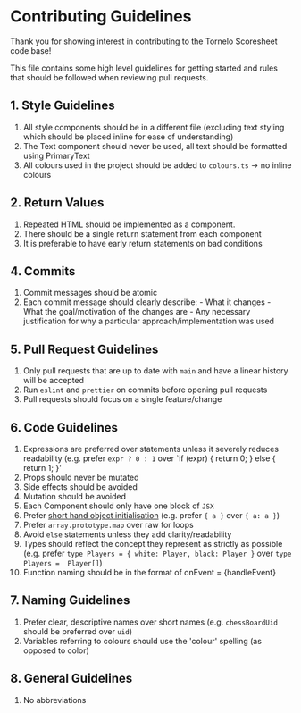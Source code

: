 # Contributing Guidelines

Thank you for showing interest in contributing to the Tornelo Scoresheet code base!

This file contains some high level guidelines for getting started and rules that should be followed when reviewing pull requests.

## 1. Style Guidelines 

  1. All style components should be in a different file (excluding text styling which should be placed inline for ease of understanding)
  2. The Text component should never be used, all text should be formatted using PrimaryText
  3. All colours used in the project should be added to `colours.ts` -> no inline colours
    
## 2. Return Values

  1. Repeated HTML should be implemented as a component.
  2. There should be a single return statement from each component
  3. It is preferable to have early return statements on bad conditions

## 4. Commits

  1. Commit messages should be atomic
  2. Each commit message should clearly describe:
    - What it changes
    - What the goal/motivation of the changes are
    - Any necessary justification for why a particular approach/implementation was used

## 5. Pull Request Guidelines

  1.  Only pull requests that are up to date with `main` and have a linear history will be accepted
  2.  Run `eslint` and `prettier` on commits before opening pull requests
  3.  Pull requests should focus on a single feature/change
 
## 6. Code Guidelines 

  1.  Expressions are preferred over statements unless it severely reduces readability (e.g. prefer `expr ? 0 : 1` over `if (expr) { return 0; } else { return 1; }' 
  2. Props should never be mutated
  3. Side effects should be avoided
  4. Mutation should be avoided
  5. Each Component should only have one block of `JSX`
  6. Prefer [short hand object initialisation](https://developer.mozilla.org/en-US/docs/Web/JavaScript/Reference/Operators/Object_initializer) (e.g. prefer `{ a }`     over `{ a: a }`)
  7. Prefer `array.prototype.map` over raw for loops
  8. Avoid `else` statements unless they add clarity/readability
  9. Types should reflect the concept they represent as strictly as possible (e.g. prefer `type Players = { white: Player, black: Player }` over `type Players =  Player[]`)
  10. Function naming should be in the format of onEvent = {handleEvent}
 
## 7. Naming Guidelines 
  
  1. Prefer clear, descriptive names over short names (e.g. `chessBoardUid` should be preferred over `uid`)
  2. Variables referring to colours should use the 'colour' spelling (as opposed to color)
  
 ## 8. General Guidelines 

  1. No abbreviations  
